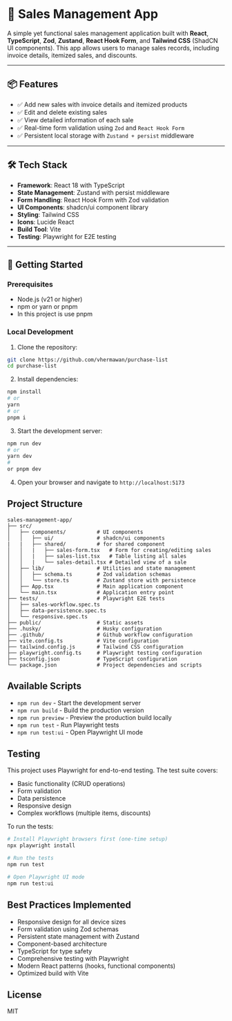 # 🧾 Sales Management App

A simple yet functional sales management application built with **React**, **TypeScript**, **Zod**, **Zustand**, **React Hook Form**, and **Tailwind CSS** (ShadCN UI components). This app allows users to manage sales records, including invoice details, itemized sales, and discounts.

---

## 📦 Features

- ✅ Add new sales with invoice details and itemized products
- ✅ Edit and delete existing sales
- ✅ View detailed information of each sale
- ✅ Real-time form validation using `Zod` and `React Hook Form`
- ✅ Persistent local storage with `Zustand + persist` middleware

---

## 🛠️ Tech Stack

- **Framework**: React 18 with TypeScript
- **State Management**: Zustand with persist middleware
- **Form Handling**: React Hook Form with Zod validation
- **UI Components**: shadcn/ui component library
- **Styling**: Tailwind CSS
- **Icons**: Lucide React
- **Build Tool**: Vite
- **Testing**: Playwright for E2E testing

---

## 🚀 Getting Started

### Prerequisites

- Node.js (v21 or higher)
- npm or yarn or pnpm
- In this project is use pnpm

### Local Development

1. Clone the repository:

```bash
git clone https://github.com/vhermawan/purchase-list
cd purchase-list
```

2. Install dependencies:

```bash
npm install
# or
yarn
# or
pnpm i
```

3. Start the development server:

```bash
npm run dev
# or
yarn dev
#
or pnpm dev
```

4. Open your browser and navigate to `http://localhost:5173`

## Project Structure

```
sales-management-app/
├── src/
│   ├── components/          # UI components
│   │   ├── ui/              # shadcn/ui components
|   |   ├── shared/          # for shared component
│   │   |   ├── sales-form.tsx   # Form for creating/editing sales
│   │   |   ├── sales-list.tsx   # Table listing all sales
│   │   |   └── sales-detail.tsx # Detailed view of a sale
│   ├── lib/                 # Utilities and state management
│   │   ├── schema.ts        # Zod validation schemas
│   │   └── store.ts         # Zustand store with persistence
│   ├── App.tsx              # Main application component
│   └── main.tsx             # Application entry point
├── tests/                   # Playwright E2E tests
│   ├── sales-workflow.spec.ts
│   ├── data-persistence.spec.ts
│   └── responsive.spec.ts
├── public/                  # Static assets
├── .husky/                  # Husky configuration
├── .github/                 # Github workflow configuration
├── vite.config.ts           # Vite configuration
├── tailwind.config.js       # Tailwind CSS configuration
├── playwright.config.ts     # Playwright testing configuration
├── tsconfig.json            # TypeScript configuration
└── package.json             # Project dependencies and scripts
```

## Available Scripts

- `npm run dev` - Start the development server
- `npm run build` - Build the production version
- `npm run preview` - Preview the production build locally
- `npm run test` - Run Playwright tests
- `npm run test:ui` - Open Playwright UI mode

## Testing

This project uses Playwright for end-to-end testing. The test suite covers:

- Basic functionality (CRUD operations)
- Form validation
- Data persistence
- Responsive design
- Complex workflows (multiple items, discounts)

To run the tests:

```bash
# Install Playwright browsers first (one-time setup)
npx playwright install

# Run the tests
npm run test

# Open Playwright UI mode
npm run test:ui
```

## Best Practices Implemented

- Responsive design for all device sizes
- Form validation using Zod schemas
- Persistent state management with Zustand
- Component-based architecture
- TypeScript for type safety
- Comprehensive testing with Playwright
- Modern React patterns (hooks, functional components)
- Optimized build with Vite

## License

MIT
